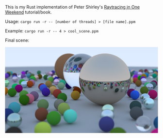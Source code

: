 This is my Rust implementation of Peter Shirley's 
[Raytracing in One Weekend](https://github.com/RayTracing/raytracing.github.io) tutorial/book.

Usage: `cargo run -r -- [number of threads] > [file name].ppm`

Example: `cargo run -r -- 4 > cool_scene.ppm`

Final scene:

![Final scene](final_scene.png)
